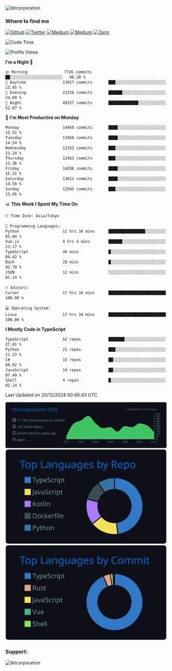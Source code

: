 <p align="left"> <img src="https://komarev.com/ghpvc/?username=tktcorporation&label=Profile%20views&color=0e75b6&style=flat" alt="tktcorporation" /> </p>

<h3>Where to find me</h3>
<p>
<a href="https://github.com/tktcorporation" target="_blank"><img alt="Github" src="https://img.shields.io/badge/GitHub-%2312100E.svg?&style=for-the-badge&logo=Github&logoColor=white" /></a>
<a href="https://twitter.com/tktcorporation" target="_blank"><img alt="Twitter" src="https://img.shields.io/badge/twitter-%231DA1F2.svg?&style=for-the-badge&logo=twitter&logoColor=white" /></a>
<a href="https://www.linkedin.com/in/tktcorporation" target="_blank"><img alt="Medium" src="https://img.shields.io/badge/linkdin-0a66c2.svg?&style=for-the-badge&logo=linkedin&logoColor=white" /></a>
<a href="https://qiita.com/tktcorporation" target="_blank"><img alt="Medium" src="https://img.shields.io/badge/qiita-55C500.svg?&style=for-the-badge&logo=qiita&logoColor=white" /></a>
<a href="https://zenn.dev/tktcorporation" target="_blank"><img alt="Zenn" src="https://img.shields.io/badge/Zenn-3EA8FF.svg?&style=for-the-badge&logo=Zenn&logoColor=white" /></a>
</p>
  
<!--START_SECTION:waka-->
![Code Time](http://img.shields.io/badge/Code%20Time-1%2C956%20hrs%2046%20mins-blue)

![Profile Views](http://img.shields.io/badge/Profile%20Views-0-blue)

**I'm a Night 🦉** 

```text
🌞 Morning                7726 commits        ██░░░░░░░░░░░░░░░░░░░░░░░   08.28 % 
🌆 Daytime                13017 commits       ███░░░░░░░░░░░░░░░░░░░░░░   13.95 % 
🌃 Evening                23226 commits       ██████░░░░░░░░░░░░░░░░░░░   24.89 % 
🌙 Night                  49327 commits       █████████████░░░░░░░░░░░░   52.87 % 
```
📅 **I'm Most Productive on Monday** 

```text
Monday                   14469 commits       ████░░░░░░░░░░░░░░░░░░░░░   15.51 % 
Tuesday                  13568 commits       ████░░░░░░░░░░░░░░░░░░░░░   14.54 % 
Wednesday                12352 commits       ███░░░░░░░░░░░░░░░░░░░░░░   13.24 % 
Thursday                 12463 commits       ███░░░░░░░░░░░░░░░░░░░░░░   13.36 % 
Friday                   14288 commits       ████░░░░░░░░░░░░░░░░░░░░░   15.31 % 
Saturday                 13611 commits       ████░░░░░░░░░░░░░░░░░░░░░   14.59 % 
Sunday                   12545 commits       ███░░░░░░░░░░░░░░░░░░░░░░   13.45 % 
```


📊 **This Week I Spent My Time On** 

```text
🕑︎ Time Zone: Asia/Tokyo

💬 Programming Languages: 
Python                   11 hrs 30 mins      ████████████████░░░░░░░░░   65.44 % 
Vue.js                   4 hrs 4 mins        ██████░░░░░░░░░░░░░░░░░░░   23.17 % 
TypeScript               46 mins             █░░░░░░░░░░░░░░░░░░░░░░░░   04.42 % 
Bash                     28 mins             █░░░░░░░░░░░░░░░░░░░░░░░░   02.70 % 
JSON                     12 mins             ░░░░░░░░░░░░░░░░░░░░░░░░░   01.14 % 

🔥 Editors: 
Cursor                   17 hrs 34 mins      █████████████████████████   100.00 % 

💻 Operating System: 
Linux                    17 hrs 34 mins      █████████████████████████   100.00 % 
```

**I Mostly Code in TypeScript** 

```text
TypeScript               52 repos            ███████░░░░░░░░░░░░░░░░░░   27.81 % 
Python                   21 repos            ███░░░░░░░░░░░░░░░░░░░░░░   11.23 % 
C#                       15 repos            ██░░░░░░░░░░░░░░░░░░░░░░░   08.02 % 
JavaScript               14 repos            ██░░░░░░░░░░░░░░░░░░░░░░░   07.49 % 
Shell                    4 repos             █░░░░░░░░░░░░░░░░░░░░░░░░   02.14 % 
```




 Last Updated on 20/12/2024 00:46:43 UTC
<!--END_SECTION:waka-->

[![](https://raw.githubusercontent.com/tktcorporation/tktcorporation/master/profile-summary-card-output/github_dark/0-profile-details.svg)](https://github.com/vn7n24fzkq/github-profile-summary-cards)
[![](https://raw.githubusercontent.com/tktcorporation/tktcorporation/master/profile-summary-card-output/github_dark/1-repos-per-language.svg)](https://github.com/vn7n24fzkq/github-profile-summary-cards) [![](https://raw.githubusercontent.com/tktcorporation/tktcorporation/master/profile-summary-card-output/github_dark/2-most-commit-language.svg)](https://github.com/vn7n24fzkq/github-profile-summary-cards)

<h3 align="left">Support:</h3>
<p><a href="https://www.buymeacoffee.com/tktcorporation"> <img align="left" src="https://cdn.buymeacoffee.com/buttons/v2/default-yellow.png" height="50" width="210" alt="tktcorporation" /></a></p><br><br>
